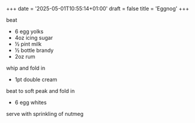 +++
date = '2025-05-01T10:55:14+01:00'
draft = false
title = 'Eggnog'
+++

beat
* 6 egg yolks
* 4oz icing sugar
* ½ pint milk
* ½ bottle brandy
* 2oz rum

whip and fold in
* 1pt double cream


beat to soft peak and fold in
* 6 egg whites 


serve with sprinkling of nutmeg
